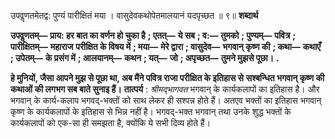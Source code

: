  

उपवॢणतमेतद्व: पुण्यं पारीक्षितं मया । वासुदेवकथोपेतमालयानं यदपृच्छत ॥ ९॥ **शब्दार्थ** 

**उपवॢणतम्—** **प्राय: हर बात का वर्णन हो चुका है** **; एतत्—** **ये सब** **; व:—** **तुमको** **; पुण्यम्—** **पवित्र** **; पारीक्षितम्—** **महाराज** **परीक्षित के विषय में** **; मया—** **मेरे द्वारा** **; वासुदेव—** **भगवान् कृष्ण की** **; कथा—** **कथाएँ** **; उपेतम्—** **के प्रसंग में** **; आलयानम्—** **कथन** **; यत्—** **जो** **; अपृच्छत—** **तुमने मुझसे पूछा।** **.** 

**हे मुनियों, जैसा आपने मुझ से पूछा था, अब मैंने पवित्र राजा परीक्षित के इतिहास से** **सश्बन्धित भगवान् कृष्ण की कथाओं की लगभग सब बाते सुनाइ हैं।** **तात्पर्य** : *श्रीमद्भागवत* भगवान् के कार्यकलापों का इतिहास है। और भगवान् के कार्य-कलाप भगवद्-भक्तों को साथ लेकर ही सश्पन्न होते हैं। अतएव भक्तों का इतिहास भगवान् कृष्ण के कार्यकलापों के इतिहास से भिन्न नहीं है। भगवद्-भक्त भगवान् तथा उनके शुद्ध भक्तों के कार्यकलापों को एक-सा ही समझता है, क्योंकि ये सभी दिव्य होते हैं। 